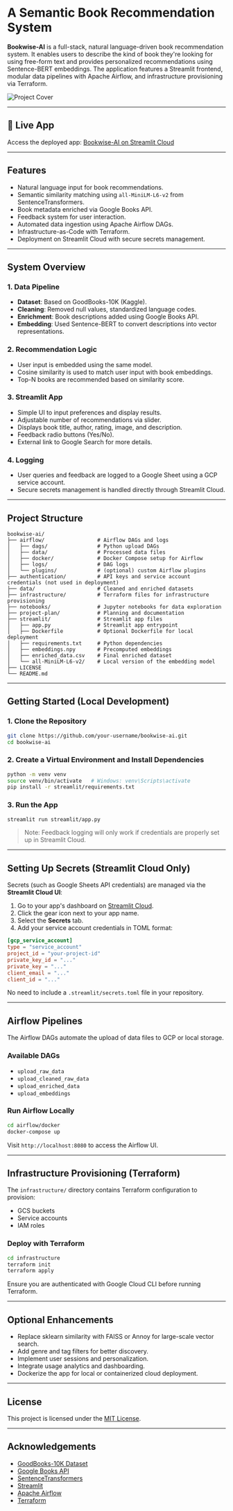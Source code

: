 # A Semantic Book Recommendation System

**Bookwise-AI** is a full-stack, natural language-driven book recommendation system. It enables users to describe the kind of book they're looking for using free-form text and provides personalized recommendations using Sentence-BERT embeddings. The application features a Streamlit frontend, modular data pipelines with Apache Airflow, and infrastructure provisioning via Terraform.

![Project Cover](https://github.com/sntk-76/bookwise-ai/blob/main/project-plan/Bookwise.png)

---

## 🔗 Live App

Access the deployed app: [Bookwise-AI on Streamlit Cloud](https://bookwise-ai-recommendation.streamlit.app/)

---

## Features

- Natural language input for book recommendations.
- Semantic similarity matching using `all-MiniLM-L6-v2` from SentenceTransformers.
- Book metadata enriched via Google Books API.
- Feedback system for user interaction.
- Automated data ingestion using Apache Airflow DAGs.
- Infrastructure-as-Code with Terraform.
- Deployment on Streamlit Cloud with secure secrets management.

---

## System Overview

### 1. Data Pipeline

- **Dataset**: Based on GoodBooks-10K (Kaggle).
- **Cleaning**: Removed null values, standardized language codes.
- **Enrichment**: Book descriptions added using Google Books API.
- **Embedding**: Used Sentence-BERT to convert descriptions into vector representations.

### 2. Recommendation Logic

- User input is embedded using the same model.
- Cosine similarity is used to match user input with book embeddings.
- Top-N books are recommended based on similarity score.

### 3. Streamlit App

- Simple UI to input preferences and display results.
- Adjustable number of recommendations via slider.
- Displays book title, author, rating, image, and description.
- Feedback radio buttons (Yes/No).
- External link to Google Search for more details.

### 4. Logging

- User queries and feedback are logged to a Google Sheet using a GCP service account.
- Secure secrets management is handled directly through Streamlit Cloud.

---

## Project Structure

```
bookwise-ai/
├── airflow/                 # Airflow DAGs and logs
│   ├── dags/                # Python upload DAGs
│   ├── data/                # Processed data files
│   ├── docker/              # Docker Compose setup for Airflow
│   ├── logs/                # DAG logs
│   └── plugins/             # (optional) custom Airflow plugins
├── authentication/          # API keys and service account credentials (not used in deployment)
├── data/                    # Cleaned and enriched datasets
├── infrastructure/          # Terraform files for infrastructure provisioning
├── notebooks/               # Jupyter notebooks for data exploration
├── project-plan/            # Planning and documentation
├── streamlit/               # Streamlit app files
│   ├── app.py               # Streamlit app entrypoint
│   ├── Dockerfile           # Optional Dockerfile for local deployment
│   ├── requirements.txt     # Python dependencies
│   ├── embeddings.npy       # Precomputed embeddings
│   ├── enriched_data.csv    # Final enriched dataset
│   └── all-MiniLM-L6-v2/    # Local version of the embedding model
├── LICENSE
└── README.md
```

---

## Getting Started (Local Development)

### 1. Clone the Repository

```bash
git clone https://github.com/your-username/bookwise-ai.git
cd bookwise-ai
```

### 2. Create a Virtual Environment and Install Dependencies

```bash
python -m venv venv
source venv/bin/activate   # Windows: venv\Scripts\activate
pip install -r streamlit/requirements.txt
```

### 3. Run the App

```bash
streamlit run streamlit/app.py
```

> Note: Feedback logging will only work if credentials are properly set up in Streamlit Cloud.

---

## Setting Up Secrets (Streamlit Cloud Only)

Secrets (such as Google Sheets API credentials) are managed via the **Streamlit Cloud UI**:

1. Go to your app's dashboard on [Streamlit Cloud](https://streamlit.io/cloud).
2. Click the gear icon next to your app name.
3. Select the **Secrets** tab.
4. Add your service account credentials in TOML format:

```toml
[gcp_service_account]
type = "service_account"
project_id = "your-project-id"
private_key_id = "..."
private_key = "..."
client_email = "..."
client_id = "..."
```

No need to include a `.streamlit/secrets.toml` file in your repository.

---

## Airflow Pipelines

The Airflow DAGs automate the upload of data files to GCP or local storage.

### Available DAGs

- `upload_raw_data`
- `upload_cleaned_raw_data`
- `upload_enriched_data`
- `upload_embeddings`

### Run Airflow Locally

```bash
cd airflow/docker
docker-compose up
```

Visit `http://localhost:8080` to access the Airflow UI.

---

## Infrastructure Provisioning (Terraform)

The `infrastructure/` directory contains Terraform configuration to provision:

- GCS buckets
- Service accounts
- IAM roles

### Deploy with Terraform

```bash
cd infrastructure
terraform init
terraform apply
```

Ensure you are authenticated with Google Cloud CLI before running Terraform.

---

## Optional Enhancements

- Replace sklearn similarity with FAISS or Annoy for large-scale vector search.
- Add genre and tag filters for better discovery.
- Implement user sessions and personalization.
- Integrate usage analytics and dashboarding.
- Dockerize the app for local or containerized cloud deployment.

---

## License

This project is licensed under the [MIT License](LICENSE).

---

## Acknowledgements

- [GoodBooks-10K Dataset](https://www.kaggle.com/datasets/zygmunt/goodbooks-10k)
- [Google Books API](https://developers.google.com/books)
- [SentenceTransformers](https://www.sbert.net/)
- [Streamlit](https://streamlit.io/)
- [Apache Airflow](https://airflow.apache.org/)
- [Terraform](https://www.terraform.io/)

